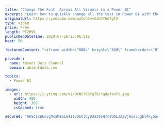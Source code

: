 ```yaml
---
title: "Change The Font  Across All Visuals in a Power BI"
excerpt: "Learn how to quickly change all the text in Power BI with the theme options in Power BI"
originalUrl: https://youtube.com/watch?v=OsNCY66fgT0
type: video
price: Free
length: PT2M9S
publishedDateTime: 2020-07-26T13:06:51Z
heat: 50

featuredContent: "<iframe width=\"800\" height=\"500\" frameborder=\"0\" src=\"https://www.youtube.com/embed/OsNCY66fgT0\" allow=\"accelerometer; autoplay; encrypted-media; gyroscope; picture-in-picture\" allowfullscreen></iframe>"

provider:
  name: Absent Data Channel
  domain: absentdata.com

topics:
  - Power BI

images:
  - url: https://i.ytimg.com/vi/OsNCY66fgT0/hqdefault.jpg
    width: 480
    height: 360
    isCached: true

secured: "AWSciKBEovgNxaMIS164Jzv56VlUyD2az99H7c8OOLJ2zVjWuslJgbl4Fyb5oEqxx+KwlMBY+jLmo3KkNaqYNju5ohuwo4fCDb8lcGBqLn+SQIBLriDDTiv2JJK3Pv2Uuy8Z9bXxRYz9KDpl8DHu0QqR6IUpEzxfPXKu70Nc0vfY+ZsuT6h1v/omc4AL/ClmPS4QLq2AifqCNsrpL2tsrgsA+A9ai+GHH4WOynd+Qa5Rh/MR36esaXmNxkXCU7/fX+8r2FxKi8Dq1ltwQM6gQyam8tx7f896DrFX4d7s1aXLdAR++dbh2IWbT5zJfIAxweUq81ITs6JkQhqNCIrMtlHwLdIUAg9zJhhRda8RU6Hs69FQimu+qh8FhD0NrwhVHFfM9b9GSpb5OO1qubQ+3S4B7t1lWOvJ5M3wDgBE+Y4=;w0ckojtpHWMi5Je5Y6/X6w=="
---
```


